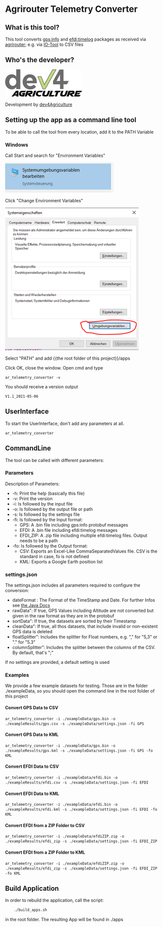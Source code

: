 # Agrirouter Telemetry Converter

## What is this tool?
This tool converts [gps:info](https://github.com/DKE-Data/agrirouter-interface-documentation/blob/develop/docs/tmt/gps.adoc) and [efdi:timelog](https://github.com/DKE-Data/agrirouter-interface-documentation/blob/develop/docs/tmt/efdi.adoc#iso11783-10time_logprotobuf---efdi-timelog) packages as received via [agrirouter](https://my-agrirouter.com/en/); e.g. via [IO-Tool](https://io.my-agrirouter.com) to CSV files

## Who's the developer?


![dev4Agriculture](assets/dev4Agriculture.png)

Development by [dev4Agriculture](https://www.dev4Agriculture.de)


## Setting up the app as a command line tool

To be able to call the tool from every location, add it to the PATH Variable

### Windows

Call Start and search for "Environment Variables"

![Search Environment Variables](./assets/docs/environment_variables_startmenu.png)

Click "Change Environment Variables"

![Select Environment Variables](./assets/docs/environment_vars_change.png)

Select "PATH" and add {{the root folder of this project}}/apps

Click OK, close the window. Open cmd and type

````shell
ar_telemetry_converter -v
````

You should receive a version output

````shell
V1.1_2021-05-06
````

## UserInterface

To start the UserInterface, don't add any parameters at all.

````shell
ar_telemetry_converter
````

## CommandLine

The tool can be called with different parameters:

### Parameters 

Description of Parameters:
* -h: Print the help (basically this file)
* -v: Print the version
* -i: Is followed by the input file
* -o: Is followed by the output file or path
* -s: Is followed by the settings file
* -fi: Is followed by the Input format:
    * GPS: A .bin file including gps:info protobuf messages
    * EFDI: A .bin file including efdi:timelog messages
    * EFDI_ZIP: A .zip file including multiple efdi:timelog files. Output needs to be a path 
* -fo: Is followed by the Output format:
  * CSV: Exports an Excel-Like CommaSeparatedValues file. CSV is the standard in case, fo is not defined
  * KML: Exports a Google Earth position list

### settings.json

The settings.json includes all parameters required to configure the conversion:


* dateFormat : The Format of the TimeStamp and Date. For further Infos see [the Java Docs](https://docs.oracle.com/javase/7/docs/api/java/text/SimpleDateFormat.html)
* rawData": If true, GPS Values including Altitude are not converted but given in the raw format as they are in the protobuf
* sortData": If true, the datasets are sorted by their Timestamp
* cleanData": If true, all thos datasets, that include invalid or non-existent GPS data is deleted
* floatSplitter": Includes the splitter for Float numbers, e.g. "," for "5,3" or "." for "5.3"
* columnSplitter": Includes the splitter between the columns of the CSV. By default, that's ";"

If no settings are provided, a default setting is used

### Examples

We provide a few example datasets for testing. Those are in the folder ./exampleData, so 
you should open the command line in the root folder of this project

#### Convert GPS Data to CSV

````
ar_telemetry_converter -i ./exampleData/gps.bin -o ./exampleResults/gps.csv -s ./exampleData/settings.json -fi GPS
````
#### Convert GPS Data to KML

````
ar_telemetry_converter -i ./exampleData/gps.bin -o ./exampleResults/gps.kml -s ./exampleData/settings.json -fi GPS -fo KML
````

#### Convert EFDI Data to CSV

````
ar_telemetry_converter -i ./exampleData/efdi.bin -o ./exampleResults/efdi.csv -s ./exampleData/settings.json -fi EFDI
````

#### Convert EFDI Data to KML

````
ar_telemetry_converter -i ./exampleData/efdi.bin -o ./exampleResults/efdi.kml -s ./exampleData/settings.json -fi EFDI -fo KML
````

#### Convert EFDI from a ZIP Folder to CSV

````
ar_telemetry_converter -i ./exampleData/efdiZIP.zip -o ./exampleResults/efdi_zip -s ./exampleData/settings.json -fi EFDI_ZIP
````

#### Convert EFDI from a ZIP Folder to KML

````
ar_telemetry_converter -i ./exampleData/efdiZIP.zip -o ./exampleResults/efdi_zip -s ./exampleData/settings.json -fi EFDI_ZIP -fo KML
````


## Build Application
In order to rebuild the application, call the script:
```bash
    ./build_apps.sh
```
in the root folder. The resulting App will be found in ./apps

